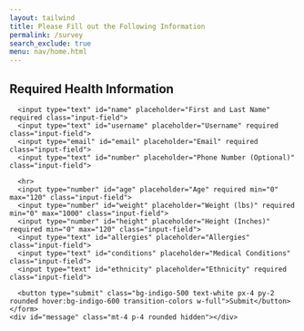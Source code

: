 ```yaml
---
layout: tailwind
title: Please Fill out the Following Information
permalink: /survey
search_exclude: true
menu: nav/home.html
---
```


<div class="bg-gray-100 flex items-center justify-center h-screen">
  <div class="bg-white p-8 rounded-lg shadow-lg max-w-md w-full">
    <h2 class="text-xl font-bold text-gray-800 mb-4">Required Health Information</h2>
    <form id="surveyForm" class="space-y-4">
      <!-- Removed hidden UID input field -->

      <input type="text" id="name" placeholder="First and Last Name" required class="input-field">
      <input type="text" id="username" placeholder="Username" required class="input-field">
      <input type="email" id="email" placeholder="Email" required class="input-field">
      <input type="text" id="number" placeholder="Phone Number (Optional)" class="input-field">

      <hr>
      <input type="number" id="age" placeholder="Age" required min="0" max="120" class="input-field">
      <input type="number" id="weight" placeholder="Weight (lbs)" required min="0" max="1000" class="input-field">
      <input type="number" id="height" placeholder="Height (Inches)" required min="0" max="120" class="input-field">
      <input type="text" id="allergies" placeholder="Allergies" class="input-field">
      <input type="text" id="conditions" placeholder="Medical Conditions" class="input-field">
      <input type="text" id="ethnicity" placeholder="Ethnicity" required class="input-field">

      <button type="submit" class="bg-indigo-500 text-white px-4 py-2 rounded hover:bg-indigo-600 transition-colors w-full">Submit</button>
    </form>
    <div id="message" class="mt-4 p-4 rounded hidden"></div>
  </div>
</div>

<script type="module">
  import { pythonURI, fetchOptions } from '{{site.baseurl}}/assets/js/api/config.js';

  // Decode the JWT to extract the UID
  function getDecodedToken() {
    const token = localStorage.getItem('auth_token');  // Get the JWT token from localStorage
    if (!token) return null;

    try {
      const decoded = jwt_decode(token);  // Decode the token (you'll need the 'jwt-decode' library)
      return decoded;
    } catch (error) {
      console.error('Error decoding token:', error);
      return null;
    }
  }

  document.getElementById("surveyForm").addEventListener("submit", async function(event) {
    event.preventDefault();

    const form = event.target;
    const messageDiv = document.getElementById("message");

    // Get the decoded token to access the user's UID
    const decodedToken = getDecodedToken();
    if (!decodedToken || !decodedToken.uid) {
      return showMessage("Unable to retrieve user information. Please login again.", "error");
    }

    // Get the user's UID from the decoded token
    const uid = decodedToken.uid;

    const age = parseInt(document.getElementById("age").value);
    const weight = parseInt(document.getElementById("weight").value);
    const height = parseInt(document.getElementById("height").value);

    if (age < 0 || age > 120) return showMessage("Please enter a valid age between 0 and 120", "error");
    if (weight < 0 || weight > 1000) return showMessage("Please enter a valid weight between 0 and 1000 lbs", "error");
    if (height < 0 || height > 120) return showMessage("Please enter a valid height between 0 and 120 inches", "error");

    const formData = {
        uid, // Include the UID in the form data
        name: document.getElementById("name").value.trim(),
        username: document.getElementById("username").value.trim(),
        email: document.getElementById("email").value.trim(),
        number: document.getElementById("number").value.trim(),
        age,
        weight,
        height,
        allergies: document.getElementById("allergies").value.trim(),
        conditions: document.getElementById("conditions").value.trim(),
        ethnicity: document.getElementById("ethnicity").value.trim(),
        survey_completed: false
    };

    const emailRegex = /^[^\s@]+@[^\s@]+\.[^\s@]+$/;
    if (!formData.name || !formData.username || !formData.email || !formData.ethnicity)
        return showMessage("Please fill in all required fields", "error");

    if (!emailRegex.test(formData.email))
        return showMessage("Please enter a valid email address", "error");

    try {
        const submitButton = form.querySelector('button[type="submit"]');
        submitButton.disabled = true;
        submitButton.textContent = "Submitting...";

        console.log("Form Data:", formData); // Log the form data before sending

        // Send the POST request with JSON data
        const response = await fetch(`${pythonURI}/api/survey`, {
            ...fetchOptions,
            method: "POST",
            headers: {
                "Content-Type": "application/json", // Ensure the server knows it's JSON
                ...fetchOptions.headers // Include any additional headers from fetchOptions
            },
            body: JSON.stringify(formData) // Convert formData to JSON
        });

        if (!response.ok) {
            const errorDetails = await response.text(); // Get error details from the server
            console.error("Server Response:", errorDetails);
            throw new Error(`Survey submission failed: ${response.status}`);
        }

        const result = await response.json();
        console.log("Server Response:", result); // Log the server's response
        showMessage("Survey completed successfully! Redirecting...", "success");

        setTimeout(() => {
            window.location.href = '{{site.baseurl}}/';
        }, 1500);
    } catch (error) {
        console.error("Survey Error:", error);
        showMessage(`Error: ${error.message}`, "error");

        const submitButton = form.querySelector('button[type="submit"]');
        submitButton.disabled = false;
        submitButton.textContent = "Submit";
    }
  });

  function showMessage(message, type) {
    const messageDiv = document.getElementById("message");
    messageDiv.textContent = message;
    messageDiv.className = `mt-4 p-4 rounded ${type === "error" ? "bg-red-100 text-red-700" : "bg-green-100 text-green-700"}`;
    messageDiv.classList.remove("hidden");
  }
</script>

<style>
.input-field {
  display: block;
  width: 100%;
  padding: 10px;
  margin-top: 5px;
  border: 1px solid #ccc;
  border-radius: 5px;
}
.input-field:focus {
  outline: none;
  border-color: #4f46e5;
  box-shadow: 0 0 0 2px rgba(79, 70, 229, 0.1);
}
</style>
